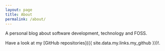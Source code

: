 ```yaml
---
layout: page
title: About
permalink: /about/
---
```

A personal blog about software development, technology and FOSS.

Have a look at my [GitHub repositories]({{ site.data.my.links.my_github }})!.
